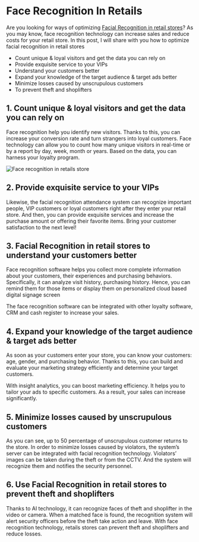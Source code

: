 # Face Recognition In Retails
Are you looking for ways of optimizing [Facial Recognition in retail stores](https://gigasource.io/facial-recognition-in-retail-stores/)?
As you may know, face recognition technology can increase sales and reduce costs for your retail store.
In this post, I will share with you how to optimize facial recognition in retail stores
- Count unique & loyal visitors and get the data you can rely on
- Provide exquisite service to your VIPs
- Understand your customers better
- Expand your knowledge of the target audience & target ads better
- Minimize losses caused by unscrupulous customers
- To prevent theft and shoplifters
## 1. Count unique & loyal visitors and get the data you can rely on
Face recognition help you identify new visitors. Thanks to this, you can increase your conversion rate and turn strangers into loyal customers. Face technology can allow you to count how many unique visitors in real-time or by a report by day, week, month or years. Based on the data, you can harness your loyalty program.

![Face recognition in retails store](https://gigasource.b-cdn.net/wp-content/uploads/2020/03/face-recognition-for-retails-12.jpg)

## 2. Provide exquisite service to your VIPs
Likewise, the facial recognition attendance system can recognize important people, VIP customers or loyal customers right after they enter your retail store. And then, you can provide exquisite services and increase the purchase amount or offering their favorite items.
Bring your customer satisfaction to the next level!

## 3. Facial Recognition in retail stores to understand your customers better
Face recognition software helps you collect more complete information about your customers, their experiences and purchasing behaviors. Specifically, it can analyze visit history, purchasing history. Hence, you can remind them for those items or display them on personalized cloud based digital signage screen

The face recognition software can be integrated with other loyalty software, CRM and cash register to increase your sales.

## 4. Expand your knowledge of the target audience & target ads better
As soon as your customers enter your store, you can know your customers: age, gender, and purchasing behavior. Thanks to this, you can build and evaluate your marketing strategy efficiently and determine your target customers.

With insight analytics, you can boost marketing efficiency. It helps you to tailor your ads to specific customers. As a result, your sales can increase significantly.

## 5. Minimize losses caused by unscrupulous customers
As you can see, up to 50 percentage of unscrupulous customer returns to the store. In order to minimize losses caused by violators, the system’s server can be integrated with facial recognition technology.
Violators’ images can be taken during the theft or from the CCTV. And the system will recognize them and notifies the security personnel.

## 6. Use Facial Recognition in retail stores to prevent theft and shoplifters
Thanks to AI technology, it can recognize faces of theft and shoplifter in the video or camera. When a matched face is found, the recognition system will alert security officers before the theft take action and leave. With face recognition technology, retails stores can prevent theft and shoplifters and reduce losses.

